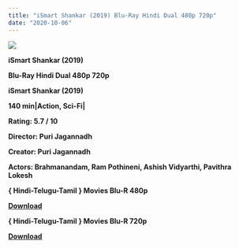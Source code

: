 ```yaml
---
title: "iSmart Shankar (2019) Blu-Ray Hindi Dual 480p 720p"
date: "2020-10-06"
---
```


[**![](https://1.bp.blogspot.com/-6R5mEhgovu0/XuhVMwSs3CI/AAAAAAAADTg/ST7V_x5CnSwBuscuz5Sog8j6rzP2NM0pQCLcBGAsYHQ/s1600/1592232279799.jpg)**](https://1.bp.blogspot.com/-6R5mEhgovu0/XuhVMwSs3CI/AAAAAAAADTg/ST7V_x5CnSwBuscuz5Sog8j6rzP2NM0pQCLcBGAsYHQ/s1600/1592232279799.jpg)

 **iSmart Shankar (2019)**

**Blu-Ray Hindi Dual 480p 720p** 

**iSmart Shankar (2019)**

**140 min|Action, Sci-Fi|**

**Rating: 5.7 / 10** 

**Director: Puri Jagannadh**

**Creator: Puri Jagannadh**

**Actors: Brahmanandam, Ram Pothineni, Ashish Vidyarthi, Pavithra Lokesh**

**{ Hindi-Telugu-Tamil } Movies Blu-R 480p**

[**Download**](https://myglinks.xyz/6201)

**{ Hindi-Telugu-Tamil } Movies Blu-R 720p**

[**Download**](https://myglinks.xyz/6202)
